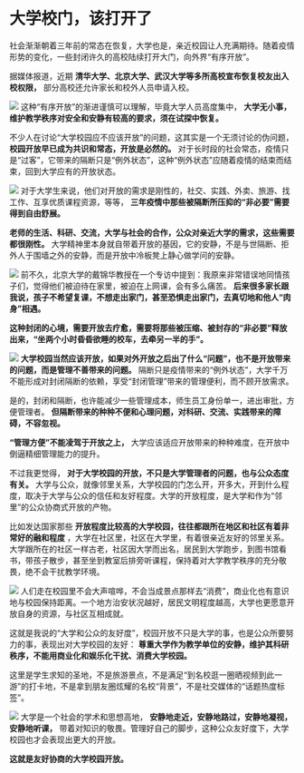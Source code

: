 # 大学校门，该打开了

社会渐渐朝着三年前的常态在恢复，大学也是，亲近校园让人充满期待。随着疫情形势的变化，一些封闭许久的高校陆续打开大门，向外界“有序开放”。

据媒体报道，近期 **清华大学、北京大学、武汉大学等多所高校宣布恢复校友出入校权限，** 部分高校还允许家长和校外人员申请入校。

![](https://inews.gtimg.com/newsapp_bt/0/15665965445/1000)
这种“有序开放”的渐进谨慎可以理解，毕竟大学人员高度集中， **大学无小事，维护教学秩序对安全和安静有较高的要求，须在试探中恢复。**

不少人在讨论“大学校园应不应该开放”的问题，这其实是一个无须讨论的伪问题， **校园开放早已成为共识和常态，开放是必然的。**
对于长时段的社会常态，疫情只是“过客”，它带来的隔断只是“例外状态”，这种“例外状态”应随着疫情的结束而结束，回到大学应有的开放状态。

![](https://inews.gtimg.com/newsapp_bt/0/15665965463/1000)
对于大学生来说，他们对开放的需求是刚性的，社交、实践、外卖、旅游、找工作、互享优质课程资源，等等，
**三年疫情中那些被隔断所压抑的“非必要”需要得到自由舒展。**

**老师的生活、科研、交流，大学与社会的合作，公众对亲近大学的需求，这些需要都很刚性。**
大学精神里本身就自带着开放的基因，它的安静，不是与世隔断、拒外人于围墙之外的安静，而是开放中冷板凳上静心做学问的安静。

![](https://inews.gtimg.com/newsapp_bt/0/15665965454/1000)
前不久，北京大学的戴锦华教授在一个专访中提到：我原来非常错误地同情孩子们，觉得他们被迫待在家里，被迫在上网课，会有多么痛苦。
**后来很多家长跟我说，孩子不希望复课，不想走出家门，甚至恐惧走出家门，去真切地和他人“肉身”相遇。**

**这种封闭的心境，需要开放去疗愈，需要将那些被压缩、被封存的“非必要”释放出来，“坐两个小时昏昏欲睡的校车，去牵另一半的手”。**

![](https://inews.gtimg.com/newsapp_bt/0/15665965459/1000)
**大学校园当然应该开放，如果对外开放之后出了什么“问题”，也不是开放带来的问题，而是管理不善带来的问题。**
隔断只是疫情带来的“例外状态”，大学千万不能形成对封闭隔断的依赖，享受“封闭管理”带来的管理便利，而不顾开放需求。

是的，封闭和隔断，也许能减少一些管理成本，师生员工身份单一，进出审批，方便管理者。
**但隔断带来的种种不便和心理问题，对科研、交流、实践带来的障碍，不容忽视。**

**“管理方便”不能凌驾于开放之上，** 大学应该适应开放带来的种种难度，在开放中倒逼精细管理能力的提升。

不过我更觉得， **对于大学校园的开放，不只是大学管理者的问题，也与公众态度有关。**
大学与公众，就像邻里关系，大学校园的门怎么开，开多大，开到什么程度，取决于大学与公众的信任和友好程度。大学的开放程度，是大学和作为“邻里”的公众协商式开放的产物。

比如发达国家那些 **开放程度比较高的大学校园，往往都跟所在地区和社区有着非常好的融和程度**
，大学在社区里，社区在大学里，有着很亲近友好的邻里关系。大学跟所在的社区一样古老，社区因大学而出名，居民到大学跑步，到图书馆看书，带孩子散步，甚至坐到教室后排旁听课程，保持着对大学教学秩序的充分敬畏，绝不会干扰教学环境。

![](https://inews.gtimg.com/newsapp_bt/0/15665965452/1000)
人们走在校园里不会大声喧哗，不会当成景点那样去“消费”，商业化也有意识地与校园保持距离。一个地方治安状况越好，居民文明程度越高，大学也更愿意开放自身的资源，与社区互相成就。

这就是我说的“大学和公众的友好度”，校园开放不只是大学的事，也是公众所要努力的事，表现出对大学校园的友好：
**尊重大学作为教学单位的安静，维护其科研秩序，不能用商业化和娱乐化干扰、消费大学校园。**

这里是学生求知的圣地，不是旅游景点，不是满足“到名校逛一圈晒视频到此一游”的打卡地，不是拿到朋友圈炫耀的名校“背景”，不是社交媒体的“话题热度标签”。

![](https://inews.gtimg.com/newsapp_bt/0/15665965471/1000)
大学是一个社会的学术和思想高地， **安静地走近，安静地路过，安静地凝视，安静地听课，**
带着对知识的敬畏。管理好自己的脚步，这种公众友好度下，大学校园也才会表现出更大的开放。

**这就是友好协商的大学校园开放。**

